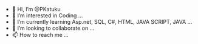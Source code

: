 - 👋 Hi, I’m @PKatuku
- 👀 I’m interested in Coding ...
- 🌱 I’m currently learning Asp.net, SQL, C#, HTML, JAVA SCRIPT, JAVA ...
- 💞️ I’m looking to collaborate on ...
- 📫 How to reach me ...

<!---
PKatuku/PKatuku is a ✨ special ✨ repository because its `README.md` (this file) appears on your GitHub profile.
You can click the Preview link to take a look at your changes.
--->
